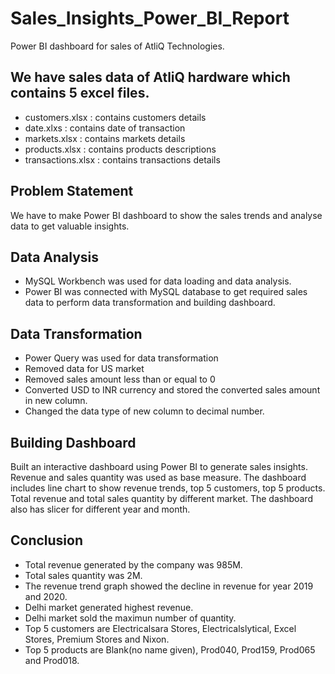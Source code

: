 # Sales_Insights_Power_BI_Report
Power BI dashboard for sales of AtliQ Technologies. 

## We have sales data of AtliQ hardware which contains 5 excel files.
- customers.xlsx : contains customers details
- date.xlxs : contains date of transaction
- markets.xlsx : contains markets details
- products.xlsx : contains products descriptions
- transactions.xlsx : contains transactions details

## Problem Statement
We have to make Power BI dashboard to show the sales trends and analyse data to get valuable insights.

## Data Analysis
- MySQL Workbench was used for data loading and data analysis.
- Power BI was connected with MySQL database to get required sales data to perform data transformation and building dashboard.

## Data Transformation
- Power Query was used for data transformation
- Removed data for US market
- Removed sales amount less than or equal to 0
- Converted USD to INR currency and stored the converted sales amount in new column.
- Changed the data type of new column to decimal number.

## Building Dashboard
Built an interactive dashboard using Power BI to generate sales insights. Revenue and sales quantity was used as base measure. The dashboard includes line chart to show revenue trends, top 5 customers, top 5 products. Total revenue and total sales quantity by different market. The dashboard also has slicer for different year and month.

## Conclusion
- Total revenue generated by the company was 985M.
- Total sales quantity was 2M.
- The revenue trend graph showed the decline in revenue for year 2019 and 2020.
- Delhi market generated highest revenue.
- Delhi market sold the maximun number of quantity.
- Top 5 customers are Electricalsara Stores, Electricalslytical, Excel Stores, Premium Stores and Nixon.
- Top 5 products are Blank(no name given), Prod040, Prod159, Prod065 and Prod018.
